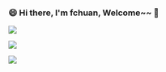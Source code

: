 ### 😄 Hi there, I'm fchuan, Welcome~~ 👋

<!--
**aceld/aceld** is a ✨ _special_ ✨ repository because its `README.md` (this file) appears on your GitHub profile.

Here are some ideas to get you started:

- 🔭 I’m currently working on ...
- 🌱 I’m currently learning ...
- 👯 I’m looking to collaborate on ...
- 🤔 I’m looking for help with ...
- 💬 Ask me about ...
- 📫 How to reach me: ...
- 😄 Pronouns: ...
- ⚡ Fun fact: ...
-->

![](http://github-profile-summary-cards.vercel.app/api/cards/profile-details?username=fchuan&theme=dracula)

![](http://github-profile-summary-cards.vercel.app/api/cards/productive-time?username=fchuan&theme=dracula&utcOffset=8)

![](http://github-profile-summary-cards.vercel.app/api/cards/stats?username=fchuan&theme=dracula)
